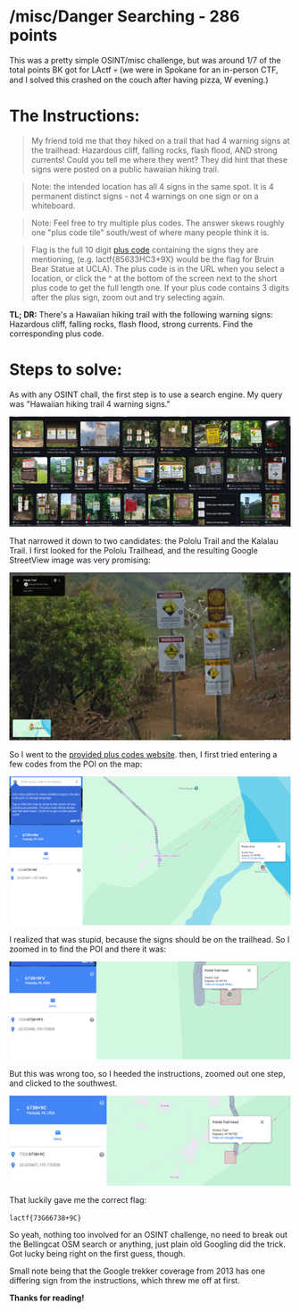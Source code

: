 # /misc/Danger Searching - 286 points
This was a pretty simple OSINT/misc challenge, but was around 1/7 of the total points BK got for LActf :skull: (we were in Spokane for an in-person CTF, and I solved this crashed on the couch after having pizza, W evening.)
# The Instructions:
> My friend told me that they hiked on a trail that had 4 warning signs at the trailhead: Hazardous cliff, falling rocks, flash flood, AND strong currents! Could you tell me where they went? They did hint that these signs were posted on a public hawaiian hiking trail.

> Note: the intended location has all 4 signs in the same spot. It is 4 permanent distinct signs - not 4 warnings on one sign or on a whiteboard.

> Note: Feel free to try multiple plus codes. The answer skews roughly one "plus code tile" south/west of where many people think it is.

> Flag is the full 10 digit [plus code](https://plus.codes/map) containing the signs they are mentioning, (e.g. lactf{85633HC3+9X} would be the flag for Bruin Bear Statue at UCLA). The plus code is in the URL when you select a location, or click the ^ at the bottom of the screen next to the short plus code to get the full length one. If your plus code contains 3 digits after the plus sign, zoom out and try selecting again.

**TL; DR:** There's a Hawaiian hiking trail with the following warning signs: Hazardous cliff, falling rocks, flash flood, strong currents. Find the corresponding plus code.

# Steps to solve:
As with any OSINT chall, the first step is to use a search engine. My query was "Hawaiian hiking trail 4 warning signs." 

![Google search results of the aformentioned query, showing various trailhead warning signs in lush environments](image.png)

That narrowed it down to two candidates: the Pololu Trail and the Kalalau Trail. I first looked for the Pololu Trailhead, and the resulting Google StreetView image was very promising: 

![A trekker StreetView coverage of a trailhead, with the aformentioned 4 signs.](trailhead_street_view.png)

So I went to the [provided plus codes website](https://plus.codes/map). then, I first tried entering a few codes from the POI on the map:

![A maps website, showing the wrong plus code, wrong location](bad_loc_image.png)

I realized that was stupid, because the signs should be on the trailhead. So I zoomed in to find the POI and there it was: 

![A maps website, showing the wrong plus code, right location](wrong_2.png)

But this was wrong too, so I heeded the instructions, zoomed out one step, and clicked to the southwest.

![The same website showing the right code and right location](correct_code.png)

That luckily gave me the correct flag: 

```lactf{73G66738+9C}```

So yeah, nothing too involved for an OSINT challenge, no need to break out the Bellingcat OSM search or anything, just plain old Googling did the trick. Got lucky being right on the first guess, though.

Small note being that the Google trekker coverage from 2013 has one differing sign from the instructions, which threw me off at first.

**Thanks for reading!**